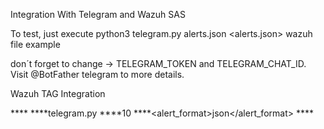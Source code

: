 Integration With Telegram and Wazuh SAS

To test, just execute python3 telegram.py alerts.json <alerts.json> wazuh file example

don´t forget to change -> TELEGRAM_TOKEN and TELEGRAM_CHAT_ID. Visit @BotFather telegram to more details. 

Wazuh TAG Integration

****<integration>
****<name>telegram.py</name>
****<level>10</level>
****<alert_format>json</alert_format>
****</integration> 
